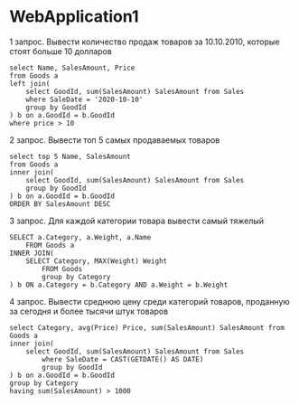 # WebApplication1

1 запрос. Вывести количество продаж товаров за 10.10.2010, которые стоят больше 10 долларов

```
select Name, SalesAmount, Price
from Goods a
left join(
	select GoodId, sum(SalesAmount) SalesAmount from Sales
	where SaleDate = '2020-10-10'
	group by GoodId
) b on a.GoodId = b.GoodId
where price > 10
```

2 запрос. Вывести топ 5 самых продаваемых товаров

```
select top 5 Name, SalesAmount
from Goods a
inner join(
	select GoodId, sum(SalesAmount) SalesAmount from Sales
	group by GoodId
) b on a.GoodId = b.GoodId
ORDER BY SalesAmount DESC
```

3 запрос.  Для каждой категории товара вывести самый тяжелый

```
SELECT a.Category, a.Weight, a.Name
    FROM Goods a
INNER JOIN(
    SELECT Category, MAX(Weight) Weight
        FROM Goods
        group by Category
) b ON a.Category = b.Category AND a.Weight = b.Weight
```

4 запрос. Вывести среднюю цену среди категорий товаров, проданную за сегодня и более тысячи штук товаров

```
select Category, avg(Price) Price, sum(SalesAmount) SalesAmount from Goods a
inner join(
	select GoodId, sum(SalesAmount) SalesAmount from Sales
		where SaleDate = CAST(GETDATE() AS DATE)
		group by GoodId
) b on a.GoodId = b.GoodId
group by Category
having sum(SalesAmount) > 1000
```


